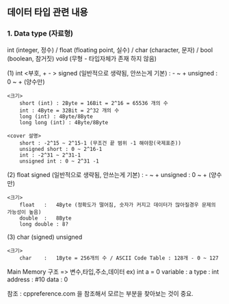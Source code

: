 ## 데이터 타입 관련 내용

### 1. Data type (자료형)

int (integer, 정수) / float (floating point, 실수) / char (character, 문자) / bool (boolean, 참거짓)
void (무형 - 타입자체가 존재 하지 않음)

(1) int
    <부호, + - >
        signed (일반적으로 생략됨, 안쓰는게 기본) : - ~ + 
        unsigned : 0 ~ + (양수만)
    
    <크기>
        short (int) : 2Byte = 16Bit = 2^16 = 65536 개의 수
        int : 4Byte = 32Bit = 2^32 개의 수
        long (int) : 4Byte/8Byte
        long long (int) : 4Byte/8Byte

    <cover 설명>
        short : -2^15 ~ 2^15-1 (무조건 끝 범위 -1 해야함(국제표준))
        unsigned short : 0 ~ 2^16-1
        int : -2^31 ~ 2^31-1
        unsigned int : 0 ~ 2^31 -1

(2) float
    signed (일반적으로 생략됨, 안쓰는게 기본) : - ~ + 
    unsigned : 0 ~ + (양수만)

    <크기>
        float   :   4Byte (정확도가 떨어짐, 숫자가 커지고 데이터가 많아질경우 문제의 가능성이 높음)
        double  :   8Byte
        long double : 8?

(3) char
    (signed)
    unsigned

    <크기>
        char    :   1Byte = 256개의 수 / ASCII Code Table : 128개 - 0 ~ 127

Main Memory 구조 => 변수,타입,주소,데이터
ex) int a = 0
    variable : a
    type : int
    address : #10
    data : 0

참조 : cppreference.com 을 참조해서 모르는 부분을 찾아보는 것이 중요.